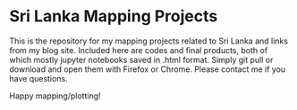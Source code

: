 # Sri Lanka Mapping Projects

This is the repository for my mapping projects related to Sri Lanka and links from my blog site. Included here are codes and final products, both of which mostly jupyter notebooks saved in .html format. Simply git pull or download and open them with Firefox or Chrome. Please contact me if you have questions. 

Happy mapping/plotting! 
